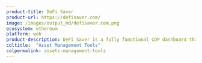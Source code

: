 ```yaml
---
product-title: DeFi Saver
product-url: https://defisaver.com/
image: /images/output_md/defisaver.com.png
ecosystem: ethereum
platform: web
product-description: DeFi Saver is a fully functional CDP dashboard that aims to help users manage CDPs and protect them from liquidation. [Interview with co-founder, Nenad Palinkašević](/cdpsaver).
coltitle:  "Asset Management Tools"
colpermalink: assets-managament-tools
---
```

